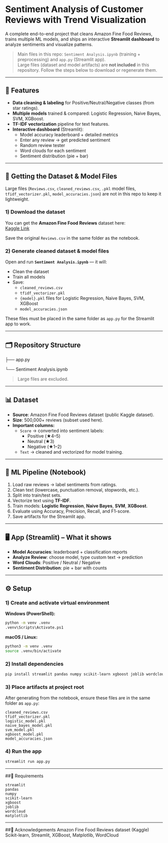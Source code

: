 # Sentiment Analysis of Customer Reviews with Trend Visualization

A complete end-to-end project that cleans Amazon Fine Food Reviews, trains multiple ML models, and ships an interactive **Streamlit dashboard** to analyze sentiments and visualize patterns.

> Main files in this repo: `Sentiment Analysis.ipynb` (training + preprocessing) and `app.py` (Streamlit app).  
> Large files (dataset and model artifacts) are **not included** in this repository. Follow the steps below to download or regenerate them.

---

## 🚀 Features

- **Data cleaning & labeling** for Positive/Neutral/Negative classes (from star ratings).
- **Multiple models** trained & compared: Logistic Regression, Naive Bayes, SVM, XGBoost.
- **TF-IDF vectorization** pipeline for text features.
- **Interactive dashboard** (Streamlit):
  - Model accuracy leaderboard + detailed metrics
  - Enter any review → get predicted sentiment
  - Random review tester
  - Word clouds for each sentiment
  - Sentiment distribution (pie + bar)

---

## 📂 Getting the Dataset & Model Files

Large files (`Reviews.csv`, `cleaned_reviews.csv`, `.pkl` model files, `tfidf_vectorizer.pkl`, `model_accuracies.json`) are not in this repo to keep it lightweight.

### 1) Download the dataset
You can get the **Amazon Fine Food Reviews** dataset here:  
[Kaggle Link](https://www.kaggle.com/datasets/snap/amazon-fine-food-reviews)

Save the original `Reviews.csv` in the same folder as the notebook.

### 2) Generate cleaned dataset & model files
Open and run **`Sentiment Analysis.ipynb`** — it will:
- Clean the dataset
- Train all models
- Save:
  - `cleaned_reviews.csv`
  - `tfidf_vectorizer.pkl`
  - `{model}.pkl` files for Logistic Regression, Naive Bayes, SVM, XGBoost
  - `model_accuracies.json`

These files must be placed in the same folder as `app.py` for the Streamlit app to work.

---

## 🗂️ Repository Structure
├── app.py

└── Sentiment Analysis.ipynb
> Large files are excluded.

---

## 📊 Dataset

- **Source**: Amazon Fine Food Reviews dataset (public Kaggle dataset).
- **Size**: 500,000+ reviews (subset used here).
- **Important columns:**
  - `Score` → converted into sentiment labels:
    - Positive (★4–5)
    - Neutral (★3)
    - Negative (★1–2)
  - `Text` → cleaned and vectorized for model training.

---

## 🔬 ML Pipeline (Notebook)

1. Load raw reviews → label sentiments from ratings.  
2. Clean text (lowercase, punctuation removal, stopwords, etc.).  
3. Split into train/test sets.  
4. Vectorize text using **TF-IDF**.  
5. Train models: **Logistic Regression**, **Naive Bayes**, **SVM**, **XGBoost**.  
6. Evaluate using Accuracy, Precision, Recall, and F1-score.  
7. Save artifacts for the Streamlit app.

---

## 🖥️ App (Streamlit) – What it shows

- **Model Accuracies**: leaderboard + classification reports
- **Analyze Review**: choose model, type custom text → prediction
- **Word Clouds**: Positive / Neutral / Negative
- **Sentiment Distribution**: pie + bar with counts

---

## ⚙️ Setup

### 1) Create and activate virtual environment

**Windows (PowerShell):**
```bash
python -m venv .venv
.venv\Scripts\Activate.ps1
```
**macOS / Linux:**
```bash
python3 -m venv .venv
source .venv/bin/activate
```

### 2) Install dependencies
```bash
pip install streamlit pandas numpy scikit-learn xgboost joblib wordcloud matplotlib
```

### 3) Place artifacts at project root

After generating from the notebook, ensure these files are in the same folder as `app.py`:
```pgsql
cleaned_reviews.csv
tfidf_vectorizer.pkl
logistic_model.pkl
naive_bayes_model.pkl
svm_model.pkl
xgboost_model.pkl
model_accuracies.json
```

### 4) Run the app
```bash
streamlit run app.py
```

---

##🧰 Requirements
```nginx
streamlit
pandas
numpy
scikit-learn
xgboost
joblib
wordcloud
matplotlib
```

---

##🙌 Acknowledgements
Amazon Fine Food Reviews dataset (Kaggle)
Scikit-learn, Streamlit, XGBoost, Matplotlib, WordCloud
